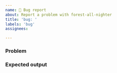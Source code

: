 ```yaml
---
name: 🐛 Bug report
about: Report a problem with forest-all-nighter
title: 'bug: '
labels: 'bug'
assignees:

---
```


### Problem

<!--
Describe the problem here. Feel free to include any screenshots.

Please try to include as many details as possible.
 -->

<!--
Application:
Version:
-->

### Expected output

<!-- Describe the expected output here. -->